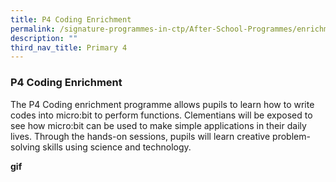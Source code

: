 ```yaml
---
title: P4 Coding Enrichment
permalink: /signature-programmes-in-ctp/After-School-Programmes/enrichment/p4/p4-coding-enrichment/
description: ""
third_nav_title: Primary 4
---
```

### P4 Coding Enrichment
The P4 Coding enrichment programme allows pupils to learn how to write codes into micro:bit to perform functions. Clementians will be exposed to see how micro:bit can be used to make simple applications in their daily lives. Through the hands-on sessions, pupils will learn creative problem-solving skills using science and technology.

**gif**